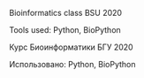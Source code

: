 Bioinformatics class BSU 2020

Tools used: Python, BioPython


Курс Биоинформатики БГУ 2020

Использовано: Python, BioPython
